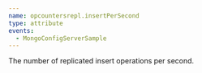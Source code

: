 ```yaml
---
name: opcountersrepl.insertPerSecond
type: attribute
events:
  - MongoConfigServerSample
---
```


The number of replicated insert operations per second.